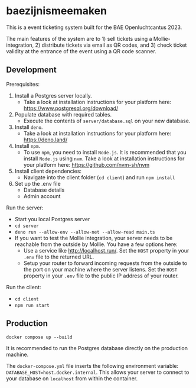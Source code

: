 # baezijnismeemaken

This is a event ticketing system built for the BAE Openluchtcantus 2023.

The main features of the system are to 1) sell tickets using a
Mollie-integration, 2) distribute tickets via email as QR codes, and 3) check
ticket validity at the entrance of the event using a QR code scanner.

## Development

Prerequisites:

1. Install a Postgres server locally.
   - Take a look at installation instructions for your platform here:
     https://www.postgresql.org/download/
2. Populate database with required tables.
   - Execute the contents of `server/database.sql` on your new database.
3. Install `deno`.
   - Take a look at installation instructions for your platform here:
     https://deno.land/
4. Install `npm`.
   - To use `npm`, you need to install `Node.js`. It is recommended that you
     install `Node.js` using `nvm`. Take a look at installation instructions for
     your platform here: https://github.com/nvm-sh/nvm
5. Install client dependencies:
   - Navigate into the client folder (`cd client`) and run `npm install`
6. Set up the .env file
   - Database details
   - Admin account

Run the server:

- Start you local Postgres server
- `cd server`
- `deno run --allow-env --allow-net --allow-read main.ts`
- If you want to test the Mollie integration, your server needs to be reachable
  from the outside by Mollie. You have a few options here:
  - Use a service like http://localhost.run/. Set the `HOST` property in your
    `.env` file to the returned URL.
  - Setup your router to forward incoming requests from the outside to the port
    on your machine where the server listens. Set the `HOST` property in your
    `.env` file to the public IP address of your router.

Run the client:

- `cd client`
- `npm run start`

## Production

`docker compose up --build`

It is recommended to run the Postgres database directly on the production
machine.

The `docker-compose.yml` file inserts the following environment variable:
`DATABASE_HOST=host.docker.internal`. This allows your server to connect to your
database on `localhost` from within the container.
